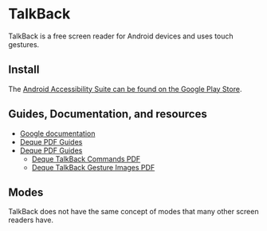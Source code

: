 # TalkBack

TalkBack is a free screen reader for Android devices and uses touch gestures.

## Install

The [Android Accessibility Suite can be found on the Google Play Store](https://play.google.com/store/apps/details?id=com.google.android.marvin.talkback&hl=en_US).

## Guides, Documentation, and resources

* [Google documentation](https://support.google.com/accessibility/android/answer/6283677?hl=en&ref_topic=3529932)
* [Deque PDF Guides](https://dequeuniversity.com/resources/)
* [Deque PDF Guides](https://dequeuniversity.com/resources/)
  * [Deque TalkBack Commands PDF](https://dequeuniversity.com/assets/pdf/screenreaders/talkback-guide.pdf)
  * [Deque TalkBack Gesture Images PDF](https://dequeuniversity.com/assets/pdf/screenreaders/talkback-images-guide.pdf)

## Modes

TalkBack does not have the same concept of modes that many other screen readers have.
